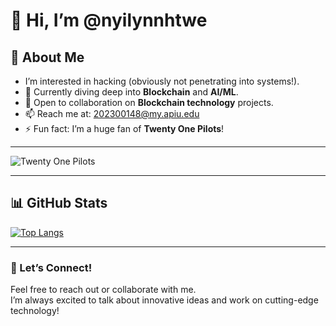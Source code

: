 # 👋 Hi, I’m @nyilynnhtwe  

## 👀 About Me  
- I’m interested in hacking (obviously not penetrating into systems!).  
- 🌱 Currently diving deep into **Blockchain** and **AI/ML**.  
- 💞️ Open to collaboration on **Blockchain technology** projects.  
- 📫 Reach me at: [202300148@my.apiu.edu](mailto:202300148@my.apiu.edu)  
- ⚡ Fun fact: I’m a huge fan of **Twenty One Pilots**!  

---

![Twenty One Pilots](https://media0.giphy.com/media/v1.Y2lkPTc5MGI3NjExd2oxMHlhbjdieWdvZmI4YjJ4bHVjeHl2dDh2MW5yOTJ0YjV4eW9qYyZlcD12MV9pbnRlcm5hbF9naWZfYnlfaWQmY3Q9Zw/l3q2DwgwEh4IaIiek/giphy.gif)

---

## 📊 GitHub Stats  

[![Top Langs](https://github-readme-stats.vercel.app/api/top-langs/?username=nyilynnhtwe&layout=compact)](https://github.com/anuraghazra/github-readme-stats)

---

### 🔗 Let’s Connect!  
Feel free to reach out or collaborate with me.  
I’m always excited to talk about innovative ideas and work on cutting-edge technology!
